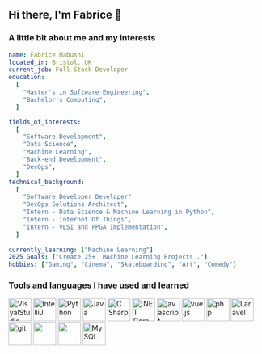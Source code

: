 ## Hi there, I'm Fabrice 👋

<!--
**FabMab/FabMab** is a ✨ _special_ ✨ repository because its `README.md` (this file) appears on your GitHub profile.

Here are some ideas to get you started:

- 🔭 I’m currently working on ...
- 🌱 I’m currently learning ...
- 👯 I’m looking to collaborate on ...
- 🤔 I’m looking for help with ...
- 💬 Ask me about ...
- 📫 How to reach me: ...
- 😄 Pronouns: ...
- ⚡ Fun fact: ...
-->
<h3>A little bit about me and my interests</h3>

```yaml
name: Fabrice Mabushi
located_in: Bristol, UK
current_job: Full Stack Developer
education:
  [
    "Master's in Software Engineering",
    "Bachelor's Computing",
  ]

fields_of_interests:
  [
    "Software Development",
    "Data Science",
    "Machine Learning",
    "Back-end Development",
    "DevOps",
  ]
technical_background:
  [
    "Software Developer Developer"
    "DevOps Solutions Architect",
    "Intern - Data Science & Machine Learning in Python",
    "Intern - Internet Of Things",
    "Intern - VLSI and FPGA Implementation",
  ]
  
currently_learning: ["Machine Learning"]
2025 Goals: ["Create 25+  MAchine Learning Projects ."]
hobbies: ["Gaming", "Cinema", "Skateboarding", "Art", "Comedy"]
```

<h3>Tools and languages I have used and learned</h3>
<p align="left">
<img src="https://cdn.jsdelivr.net/gh/devicons/devicon@latest/icons/visualstudio/visualstudio-original.svg" alt ="VisyalStudio"width="45" height="45"/>
<img src="https://cdn.jsdelivr.net/gh/devicons/devicon@latest/icons/intellij/intellij-original.svg" alt="IntelliJ" width="45" height="45"/>
<img src="https://cdn.jsdelivr.net/gh/devicons/devicon@latest/icons/java/java-original.svg" alt="Python" width="45" height="45"/>
<img src="https://cdn.jsdelivr.net/gh/devicons/devicon@latest/icons/python/python-original.svg" alt="Java" width="45" height="45" /> 
<img src="https://cdn.jsdelivr.net/gh/devicons/devicon@latest/icons/csharp/csharp-original.svg" alt="C Sharp" width="45" height="45"/>
<img src="https://cdn.jsdelivr.net/gh/devicons/devicon@latest/icons/dotnetcore/dotnetcore-original.svg" alt=".NET Core" width="45" height="45" /> 
<img src="https://cdn.jsdelivr.net/gh/devicons/devicon@latest/icons/javascript/javascript-original.svg" alt="javascript" width="45" height="45"/>
<img src="https://cdn.jsdelivr.net/gh/devicons/devicon@latest/icons/vuejs/vuejs-original.svg" alt="vue.js" width="45" height="45"/>
<img src="https://cdn.jsdelivr.net/gh/devicons/devicon@latest/icons/php/php-original.svg" alt="php" width="45" height="45" />
<img src="https://cdn.jsdelivr.net/gh/devicons/devicon@latest/icons/laravel/laravel-original.svg" alt="Laravel" width="45" height="45"/>
<img src="https://cdn.jsdelivr.net/gh/devicons/devicon@latest/icons/git/git-original.svg" alt="git" width="45" height="45"/>
<img src="https://cdn.jsdelivr.net/gh/devicons/devicon@latest/icons/azuresqldatabase/azuresqldatabase-original.svg" "alt="SQL" width="45" height="45"/>
<img src="https://cdn.jsdelivr.net/gh/devicons/devicon@latest/icons/microsoftsqlserver/microsoftsqlserver-original-wordmark.svg" "alt="MS SQL Server" width="45" height="45"/>
<img src="https://cdn.jsdelivr.net/gh/devicons/devicon@latest/icons/mysql/mysql-original-wordmark.svg" alt="MySQL" width="45" height="45"/>




